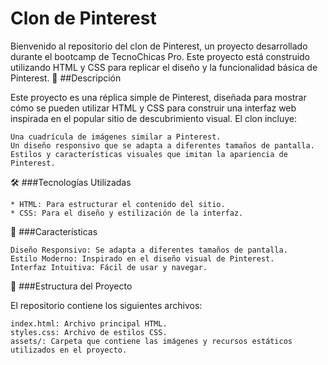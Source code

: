 # Clon de Pinterest
Bienvenido al repositorio del clon de Pinterest, un proyecto desarrollado durante el bootcamp de TecnoChicas Pro. Este proyecto está construido utilizando HTML y CSS para replicar el diseño y la funcionalidad básica de Pinterest.
🚀 ##Descripción

Este proyecto es una réplica simple de Pinterest, diseñada para mostrar cómo se pueden utilizar HTML y CSS para construir una interfaz web inspirada en el popular sitio de descubrimiento visual. El clon incluye:

    Una cuadrícula de imágenes similar a Pinterest.
    Un diseño responsivo que se adapta a diferentes tamaños de pantalla.
    Estilos y características visuales que imitan la apariencia de Pinterest.

🛠 ###Tecnologías Utilizadas

    * HTML: Para estructurar el contenido del sitio.
    * CSS: Para el diseño y estilización de la interfaz.

🌟 ###Características

    Diseño Responsivo: Se adapta a diferentes tamaños de pantalla.
    Estilo Moderno: Inspirado en el diseño visual de Pinterest.
    Interfaz Intuitiva: Fácil de usar y navegar.

📂 ###Estructura del Proyecto

El repositorio contiene los siguientes archivos:

    index.html: Archivo principal HTML.
    styles.css: Archivo de estilos CSS.
    assets/: Carpeta que contiene las imágenes y recursos estáticos utilizados en el proyecto. 
